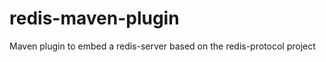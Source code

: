 redis-maven-plugin
==================

Maven plugin to embed a redis-server based on the redis-protocol project
